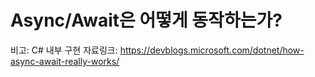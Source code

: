 # Async/Await은 어떻게 동작하는가?

비고: C# 내부 구현
자료링크: https://devblogs.microsoft.com/dotnet/how-async-await-really-works/